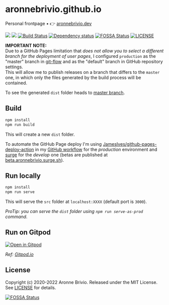 # aronnebrivio.github.io
Personal frontpage • 👉 [aronnebrivio.dev](https://aronnebrivio.dev)

![](https://github.com/aronnebrivio/aronnebrivio.github.io/workflows/Publish%20on%20Github%20Pages/badge.svg?branch=production)
![](https://github.com/aronnebrivio/aronnebrivio.github.io/workflows/Publish%20beta%20on%20Surge/badge.svg?branch=develop)
[![Build Status](https://travis-ci.com/aronnebrivio/aronnebrivio.github.io.svg?branch=production)](https://travis-ci.com/aronnebrivio/aronnebrivio.github.io)
[![Dependency status](https://david-dm.org/aronnebrivio/aronnebrivio.github.io.svg)](https://david-dm.org/aronnebrivio/aronnebrivio.github.io)
[![FOSSA Status](https://app.fossa.io/api/projects/git%2Bgithub.com%2Faronnebrivio%2Faronnebrivio.github.io.svg?type=shield)](https://app.fossa.io/projects/git%2Bgithub.com%2Faronnebrivio%2Faronnebrivio.github.io?ref=badge_shield)
[![LICENSE](https://img.shields.io/badge/license-MIT-gold.svg)](https://github.com/aronnebrivio/aronnebrivio.github.io/blob/master/LICENSE)

**IMPORTANT NOTE:**    
Due to a GitHub Pages limitation that *does not allow you to select a different branch for the deployment of user pages*, I configured `production` as the "master" branch in [git-flow](https://nvie.com/posts/a-successful-git-branching-model/) and as the "default" branch in GitHub repository settings.    
This will allow me to publish releases on a branch that differs to the `master` one, in which only the files generated by the build process will be contained.

To see the generated `dist` folder heads to [master branch](https://github.com/aronnebrivio/aronnebrivio.github.io/tree/master).

## Build
```bash
npm install
npm run build
```

This will create a new `dist` folder.

To automate the GitHub Page deploy I'm using [JamesIves/github-pages-deploy-action](https://github.com/JamesIves/github-pages-deploy-action) in my [GitHub workflow](https://github.com/aronnebrivio/aronnebrivio.github.io/blob/production/.github/workflows/prod.yml) for the *production* environment and [surge](https://surge.sh/) for the *develop* one (betas are published at [beta.aronnebrivio.surge.sh](http://beta.aronnebrivio.surge.sh)).

## Run locally
```bash
npm install
npm run serve
```

This will serve the `src` folder at `localhost:XXXX` (default port is `3000`).

*ProTip: you can serve the `dist` folder using `npm run serve-as-prod` command.*

## Run on Gitpod
[![Open in Gitpod](https://gitpod.io/button/open-in-gitpod.svg)](https://gitpod.io/#https://github.com/aronnebrivio/aronnebrivio.github.io)

*Ref: [Gitpod.io](https://gitpod.io)*

## License
Copyright (c) 2020-2022 Aronne Brivio. Released under the MIT License. See [LICENSE](https://github.com/aronnebrivio/aronnebrivio.github.io/blob/master/LICENSE) for details.


[![FOSSA Status](https://app.fossa.io/api/projects/git%2Bgithub.com%2Faronnebrivio%2Faronnebrivio.github.io.svg?type=large)](https://app.fossa.io/projects/git%2Bgithub.com%2Faronnebrivio%2Faronnebrivio.github.io?ref=badge_large)
